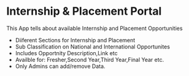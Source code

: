 # Internship & Placement Portal

This App tells about available Internship and Placement Opportunities

* Diiferent Sections for Internship and Placement
* Sub Classification on National and International Opportunites
* Includes Opportnity Description,Link etc
* Availble for: Fresher,Second Year,Third Year,Final Year etc.
* Only Admins can add/remove Data.
